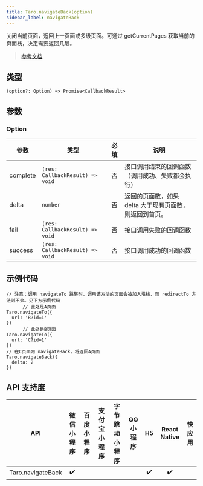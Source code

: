 ```yaml
---
title: Taro.navigateBack(option)
sidebar_label: navigateBack
---
```


关闭当前页面，返回上一页面或多级页面。可通过 getCurrentPages 获取当前的页面栈，决定需要返回几层。

> [参考文档](https://developers.weixin.qq.com/miniprogram/dev/api/route/wx.navigateBack.html)

## 类型

```tsx
(option?: Option) => Promise<CallbackResult>
```

## 参数

### Option

| 参数 | 类型 | 必填 | 说明 |
| --- | --- | :---: | --- |
| complete | `(res: CallbackResult) => void` | 否 | 接口调用结束的回调函数（调用成功、失败都会执行） |
| delta | `number` | 否 | 返回的页面数，如果 delta 大于现有页面数，则返回到首页。 |
| fail | `(res: CallbackResult) => void` | 否 | 接口调用失败的回调函数 |
| success | `(res: CallbackResult) => void` | 否 | 接口调用成功的回调函数 |

## 示例代码

```tsx
// 注意：调用 navigateTo 跳转时，调用该方法的页面会被加入堆栈，而 redirectTo 方法则不会。见下方示例代码
      // 此处是A页面
Taro.navigateTo({
  url: 'B?id=1'
})
      // 此处是B页面
Taro.navigateTo({
  url: 'C?id=1'
})
// 在C页面内 navigateBack，将返回A页面
Taro.navigateBack({
  delta: 2
})
```

## API 支持度

| API | 微信小程序 | 百度小程序 | 支付宝小程序 | 字节跳动小程序 | QQ 小程序 | H5 | React Native | 快应用 |
| :---: | :---: | :---: | :---: | :---: | :---: | :---: | :---: | :---: |
| Taro.navigateBack | ✔️ |  |  |  |  | ✔️ | ✔️ |  |
